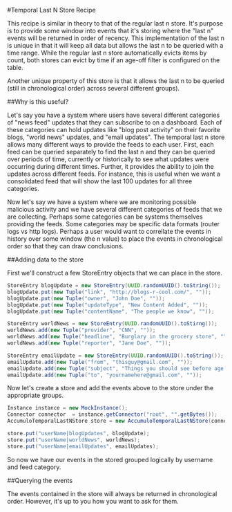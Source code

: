 #Temporal Last N Store Recipe

This recipe is similar in theory to that of the regular last n store. It's purpose is to provide some window into events that it's storing where the "last n" events will be returned in order of recency. This implementation of the last n is unique in that it will keep all data but allows the last n to be queried with a time range. While the regular last n store automatically evicts items by count, both stores can evict by time if an age-off filter is configured on the table.

Another unique property of this store is that it allows the last n to be queried (still in chronological order) across several different groups). 

##Why is this useful?

Let's say you have a system where users have several different categories of "news feed" updates that they can subscribe to on a dashboard. Each of these categories can hold updates like "blog post activity" on their favorite blogs, "world news" updates, and "email updates". The temporal last n store allows many different ways to provide the feeds to each user. First, each feed can be queried separately to find the last n and they can be queried over periods of time, currently or historically to see what updates were occurring during different times. Further, it provides the ability to join the updates across different feeds. For instance, this is useful when we want a consolidated feed that will show the last 100 updates for all three categories. 

Now let's say we have a system where we are monitoring possible malicious activity and we have several different categories of feeds that we are collecting. Perhaps some categories can be systems themselves providing the feeds. Some categories may be specific data formats  (router logs vs http logs). Perhaps a user would want to correllate the events in history over some window (the n value) to place the events in chronological order so that they can draw conclusions.


##Adding data to the store

First we'll construct a few StoreEntry objects that we can place in the store.

```java
StoreEntry blogUpdate = new StoreEntry(UUID.randomUUID().toString());
blogUpdate.put(new Tuple("link", "http://blogs-r-cool.com/", ""));
blogUpdate.put(new Tuple("owner", "John Doe", ""));
blogUpdate.put(new Tuple("updateType", "New Content Added", ""));
blogUpdate.put(new Tuple("contentName", "The people we know", ""));

StoreEntry worldNews = new StoreEntry(UUID.randomUUID().toStirng());
worldNews.add(new Tuple("provider", "CNN", ""));
worldNews.add(new Tuple("headline", "Burglary in the grocery store", ""));
worldNews.add(new Tuple("reporter", "Jane Doe", ""));

StoreEntry emailUpdate = new StoreEntry(UUID.randomUUID().toString());
emailUpdate.add(new Tuple("from", "thisguy@gmail.com", ""));
emailUpdate.add(new Tuple("subject", "Things you should see before age 50", ""));
emailUpdate.add(new Tuple("to", "yournamehere@gmail.com", ""));
```

Now let's create a store and add the events above to the store under the appropriate groups.

```java
Instance instance = new MockInstance();
Connector connector  = instance.getConnector("root", "".getBytes());
AccumuloTemporalLastNStore store = new AccumuloTemporalLastNStore(connector);

store.put("userName|blogUpdates", blogUpdate);
store.put("userName|worldNews", worldNews);
store.put("userName|emailUpdates", emailUpdates);
```

So now we have our events in the stored grouped logically by username and feed category. 

##Querying the events

The events contained in the store will always be returned in chronological order. However, it's up to you how you want to ask for them.
